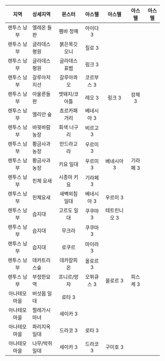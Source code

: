
|지역|상세지역|몬스터|아스텔|아스텔|아스텔|아스텔|
|:---:|:---|:---:|:---:|:---:|:---:|:---:|
|렌투스 남부|엘레온 들판|펨바 정예|아이다 3|
|렌투스 남부|글라데스 평원|붉은목깃오니|질로 3|
|렌투스 남부|글라데스 평원|글라데스표범|링크 3|
|렌투스 남부|갈루아저지선|갈루아콰오|코르부스 3|
|렌투스 남부|아울른들판|멧돼지/코아틀|레오 3|링크 3|캉체 3|
|렌투스 남부|엘리안 숲|쵸르카패거리|베네시아 3|
|렌투스 남부|바윗바람농장|회색 너구리|비르고 3|
|렌투스 남부|황금사과농장|만드라고라|우르미 3|
|렌투스 남부|황금사과농장|키요 일대|우르미 3|베네시아 3|기라페 3|
|렌투스 남부|핀체 요새|시종마 키요|기라페 3|
|렌투스 남부|핀체요새|새벽외침일대|베네시아 3|우르미 3|
|렌투스 남부|습지대|고르도 일대|쿠쿠마 3|테트린니오 3|
|렌투스 남부|습지대|무크라|쿠쿠마 3|
|렌투스 남부|습지대|로쿠르|마이라 3|
|렌투스 남부|데카트리스숲|데카칼피온|올로르 3|
|렌투스 남부|부정한묘역|프니르/망자|오퓌큐스 3| 올로르 3|피스케 3|
|아나테모 마을|버섯몹 일대| 로타 3|
|아나테모 마을|찔레가시 마녀|세이카 3|
|아나테모 마을|파리지옥 일대| 드라코 3| 로타 3|
|아나테모 마을|나무/박쥐일대|세이카 3|드라코 3|구미호 3|
